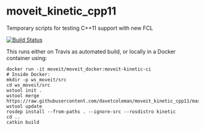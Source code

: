 # moveit_kinetic_cpp11
Temporary scripts for testing C++11 support with new FCL

[![Build Status](https://travis-ci.org/davetcoleman/moveit_kinetic_cpp11.svg?branch=master)](https://travis-ci.org/davetcoleman/moveit_kinetic_cpp11)

This runs either on Travis as automated build, or locally in a Docker container using:

```
docker run -it moveit/moveit_docker:moveit-kinetic-ci
# Inside Docker:
mkdir -p ws_moveit/src
cd ws_moveit/src
wstool init .
wstool merge https://raw.githubusercontent.com/davetcoleman/moveit_kinetic_cpp11/master/moveit.rosinstall
wstool update
rosdep install --from-paths . --ignore-src --rosdistro kinetic
cd ..
catkin build
```
